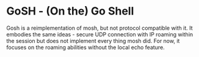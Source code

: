 # GoSH - (On the) Go Shell

Gosh is a reimplementation of mosh, but not protocol compatible with it. It
embodies the same ideas - secure UDP connection with IP roaming within the
session but does not implement every thing mosh did. For now, it focuses on the
roaming abilities without the local echo feature.

